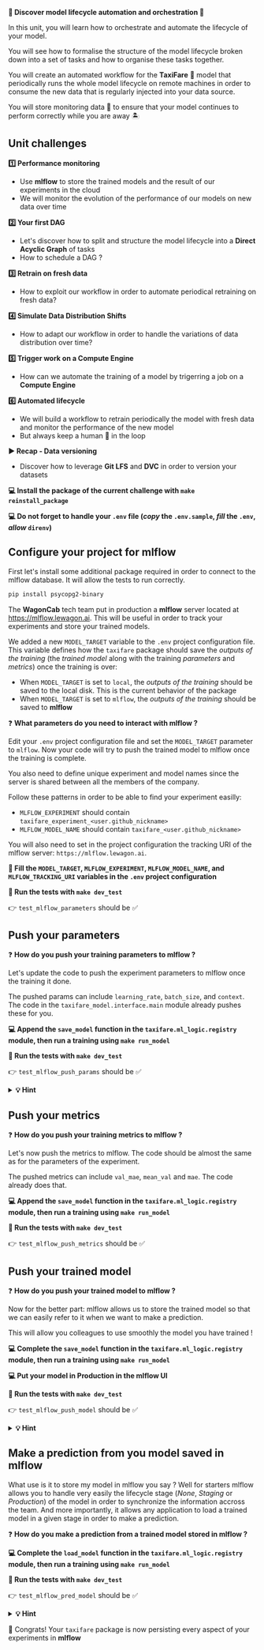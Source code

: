 
[//]: # ( presentation of the unit )

**🥁 Discover model lifecycle automation and orchestration 🎻**

In this unit, you will learn how to orchestrate and automate the lifecycle of your model.

You will see how to formalise the structure of the model lifecycle broken down into a set of tasks and how to organise these tasks together.

You will create an automated workflow for the **TaxiFare** 🚕 model that periodically runs the whole model lifecycle on remote machines in order to consume the new data that is regularly injected into your data source.

You will store monitoring data 🔎 to ensure that your model continues to perform correctly while you are away 🏝

[//]: # ( unit tech stack: )

[//]: # ( presentation of the challenges of the unit )

## Unit challenges

**1️⃣ Performance monitoring**
- Use **mlflow** to store the trained models and the result of our experiments in the cloud
- We will monitor the evolution of the performance of our models on new data over time

**2️⃣ Your first DAG**
- Let's discover how to split and structure the model lifecycle into a **Direct Acyclic Graph** of tasks
- How to schedule a DAG ?

**3️⃣ Retrain on fresh data**
- How to exploit our workflow in order to automate periodical retraining on fresh data?

**4️⃣ Simulate Data Distribution Shifts**
- How to adapt our workflow in order to handle the variations of data distribution over time?

**5️⃣ Trigger work on a Compute Engine**
- How can we automate the training of a model by trigerring a job on a **Compute Engine**

**6️⃣ Automated lifecycle**
- We will build a workflow to retrain periodically the model with fresh data and monitor the performance of the new model
- But always keep a human 👀 in the loop

**▶️ Recap - Data versioning**
- Discover how to leverage **Git LFS** and **DVC** in order to version your datasets

[//]: # ( challenge tech stack: mlflow )

**💻 Install the package of the current challenge with `make reinstall_package`**

**💻 Do not forget to handle your `.env` file (_copy_ the `.env.sample`, _fill_ the `.env`, _allow_ `direnv`)**

[//]: # ( challenge instructions )

## Configure your project for mlflow

First let's install some additional package required in order to connect to the mlflow database. It will allow the tests to run correctly.

``` bash
pip install psycopg2-binary
```

The **WagonCab** tech team put in production a **mlflow** server located at https://mlflow.lewagon.ai. This will be useful in order to track your experiments and store your trained models.

We added a new `MODEL_TARGET` variable to the `.env` project configuration file. This variable defines how the `taxifare` package should save the _outputs of the training_ (the _trained model_ along with the training _parameters_ and _metrics_) once the training is over:
- When `MODEL_TARGET` is set to `local`, the _outputs of the training_ should be saved to the local disk. This is the current behavior of the package
- When `MODEL_TARGET` is set to `mlflow`, the _outputs of the training_ should be saved to **mlflow**

❓ **What parameters do you need to interact with mlflow ?**

Edit your `.env` project configuration file and set the `MODEL_TARGET` parameter to `mlflow`. Now your code will try to push the trained model to mlflow once the training is complete.

You also need to define unique experiment and model names since the server is shared between all the members of the company.

Follow these patterns in order to be able to find your experiment easilly:
- `MLFLOW_EXPERIMENT` should contain `taxifare_experiment_<user.github_nickname>`
- `MLFLOW_MODEL_NAME` should contain `taxifare_<user.github_nickname>`

You will also need to set in the project configuration the tracking URI of the mlflow server: `https://mlflow.lewagon.ai`.

**📝 Fill the `MODEL_TARGET`, `MLFLOW_EXPERIMENT`, `MLFLOW_MODEL_NAME`, and `MLFLOW_TRACKING_URI` variables in the `.env` project configuration**

**🧪 Run the tests with `make dev_test`**

👉 `test_mlflow_parameters` should be ✅

## Push your parameters

❓ **How do you push your training parameters to mlflow ?**

Let's update the code to push the experiment parameters to mlflow once the training it done.

The pushed params can include `learning_rate`, `batch_size`, and `context`. The code in the `taxifare_model.interface.main` module already pushes these for you.

**💻 Append the `save_model` function in the `taxifare.ml_logic.registry` module, then run a training using `make run_model`**

**🧪 Run the tests with `make dev_test`**

👉 `test_mlflow_push_params` should be ✅

<details>
  <summary markdown='span'><strong> 💡 Hint </strong></summary>

  Have a look at the [mlflow python API documentation](https://mlflow.org/docs/latest/python_api/mlflow.html).

  Do not forget to set the tracking server with `mlflow.set_tracking_uri` and to provide an experiment name with `mlflow.set_experiment`.
</details>

## Push your metrics

❓ **How do you push your training metrics to mlflow ?**

Let's now push the metrics to mlflow. The code should be almost the same as for the parameters of the experiment.

The pushed metrics can include `val_mae`, `mean_val` and `mae`. The code already does that.

**💻 Append the `save_model` function in the `taxifare.ml_logic.registry` module, then run a training using `make run_model`**

**🧪 Run the tests with `make dev_test`**

👉 `test_mlflow_push_metrics` should be ✅

## Push your trained model

❓ **How do you push your trained model to mlflow ?**

Now for the better part: mlflow allows us to store the trained model so that we can easily refer to it when we want to make a prediction.

This will allow you colleagues to use smoothly the model you have trained !

**💻 Complete the `save_model` function in the `taxifare.ml_logic.registry` module, then run a training using `make run_model`**

**💻 Put your model in Production in the mlflow UI**

**🧪 Run the tests with `make dev_test`**

👉 `test_mlflow_push_model` should be ✅

<details>
  <summary markdown='span'><strong> 💡 Hint </strong></summary>


  Have a look at the [mlflow python API for Keras](https://mlflow.org/docs/latest/python_api/mlflow.keras.html) and find a function allowing you to upload your trained model.
</details>

## Make a prediction from you model saved in mlflow

What use is it to store my model in mlflow you say ? Well for starters mlflow allows you to handle very easily the lifecycle stage (_None_, _Staging_ or _Production_) of the model in order to synchronize the information accross the team. And more importantly, it allows any application to load a trained model in a given stage in order to make a prediction.

❓ **How do you make a prediction from a trained model stored in mlflow ?**

**💻 Complete the `load_model` function in the `taxifare.ml_logic.registry` module, then run a training using `make run_model`**

**🧪 Run the tests with `make dev_test`**

👉 `test_mlflow_pred_model` should be ✅

<details>
  <summary markdown='span'><strong> 💡 Hint </strong></summary>


  Have a look at the [mlflow python API for Keras](https://mlflow.org/docs/latest/python_api/mlflow.keras.html) and find a function allowing you to retrieve your trained model.
</details>

🏁 Congrats! Your `taxifare` package is now persisting every aspect of your experiments in **mlflow**
